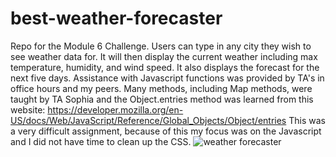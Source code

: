 # best-weather-forecaster
Repo for the Module 6 Challenge. Users can type in any city they wish to see weather data for. It will then display the current weather including max temperature, humidity, and wind speed. It also displays the forecast for the next five days.
Assistance with Javascript functions was provided by TA's in office hours and my peers. Many methods, including Map methods, were taught by TA Sophia and the Object.entries method was learned from this website: https://developer.mozilla.org/en-US/docs/Web/JavaScript/Reference/Global_Objects/Object/entries
This was a very difficult assignment, because of this my focus was on the Javascript and I did not have time to clean up the CSS.
![weather forecaster](https://github.com/james661/best-weather-forecaster/assets/131474339/457c00af-74dc-42a3-8851-7f6f85545aa6)
